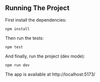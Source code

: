 ## Running The Project

First install the dependencies:

```
npm install
```

Then run the tests:

```
npm test
```

And finally, run the project (dev mode):

```
npm run dev
```

The app is available at http://localhost:5173/
